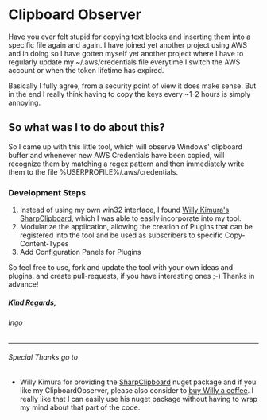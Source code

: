 # Clipboard Observer
Have you ever felt stupid for copying text blocks and inserting them into a specific file again and again. I have joined yet another project using AWS and in doing so I have gotten myself yet another project where I have to regularly update my ~/.aws/credentials file everytime I switch the AWS account or when the token lifetime has expired.

Basically I fully agree, from a security point of view it does make sense. But in the end I really think having to copy the keys every ~1-2 hours is simply annoying.

## So what was I to do about this?
So I came up with this little tool, which will observe Windows' clipboard buffer and whenever new AWS Credentials have been copied, will recognize them by matching a regex pattern and then immediately write them to the file %USERPROFILE%/.aws/credentials.

### Development Steps

1. Instead of using my own win32 interface, I found [Willy Kimura's](https://github.com/Willy-Kimura/SharpClipboard/commits?author=Willy-Kimura) [SharpClipboard](https://github.com/Willy-Kimura/SharpClipboard), which I was able to easily incorporate into my tool.
2. Modularize the application, allowing the creation of Plugins that can be registered into the tool and be used as subscribers to specific Copy-Content-Types
3. Add Configuration Panels for Plugins

So feel free to use, fork and update the tool with your own ideas and plugins, and create pull-requests, if you have interesting ones ;-)
Thanks in advance!

##### Kind Regards,
###### Ingo


---
###### Special Thanks go to 
- Willy Kimura for providing the [SharpClipboard](https://github.com/Willy-Kimura/SharpClipboard) nuget package and if you like my ClipboardObserver, please also consider to [buy Willy a coffee](https://www.buymeacoffee.com/willykimura). I really like that I can easily use his nuget package without having to wrap my mind about that part of the code.
